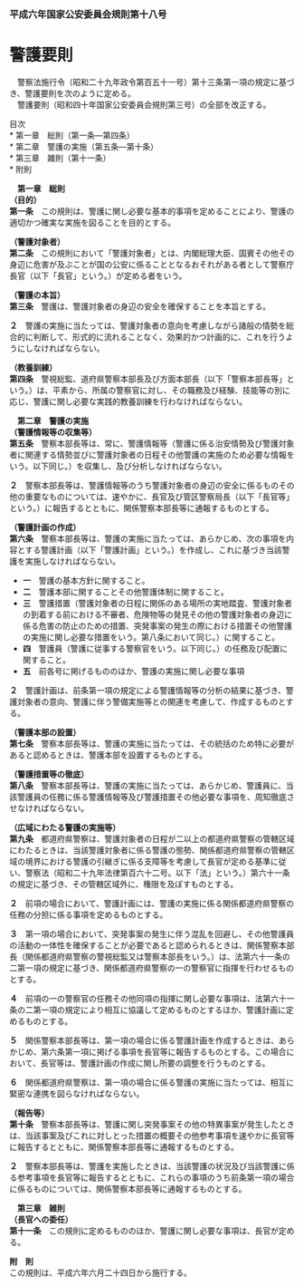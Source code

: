 ### 平成六年国家公安委員会規則第十八号  
# 警護要則  
　警察法施行令（昭和二十九年政令第百五十一号）第十三条第一項の規定に基づき、警護要則を次のように定める。  
　警護要則（昭和四十年国家公安委員会規則第三号）の全部を改正する。  
  
目次  
	* 第一章　総則（第一条―第四条）  
	* 第二章　警護の実施（第五条―第十条）  
	* 第三章　雑則（第十一条）  
	* 附則  
  
&emsp;**第一章　総則**  
**（目的）**  
**第一条**　この規則は、警護に関し必要な基本的事項を定めることにより、警護の適切かつ確実な実施を図ることを目的とする。  
  
**（警護対象者）**  
**第二条**　この規則において「警護対象者」とは、内閣総理大臣、国賓その他その身辺に危害が及ぶことが国の公安に係ることとなるおそれがある者として警察庁長官（以下「長官」という。）が定める者をいう。  
  
**（警護の本旨）**  
**第三条**　警護は、警護対象者の身辺の安全を確保することを本旨とする。  
  
**２**　警護の実施に当たっては、警護対象者の意向を考慮しながら諸般の情勢を総合的に判断して、形式的に流れることなく、効果的かつ計画的に、これを行うようにしなければならない。  
  
**（教養訓練）**  
**第四条**　警視総監、道府県警察本部長及び方面本部長（以下「警察本部長等」という。）は、平素から、所属の警察官に対し、その職務及び経験、技能等の別に応じ、警護に関し必要な実践的教養訓練を行わなければならない。  
  
&emsp;**第二章　警護の実施**  
**（警護情報等の収集等）**  
**第五条**　警察本部長等は、常に、警護情報等（警護に係る治安情勢及び警護対象者に関連する情勢並びに警護対象者の日程その他警護の実施のため必要な情報をいう。以下同じ。）を収集し、及び分析しなければならない。  
  
**２**　警察本部長等は、警護情報等のうち警護対象者の身辺の安全に係るものその他の重要なものについては、速やかに、長官及び管区警察局長（以下「長官等」という。）に報告するとともに、関係警察本部長等に通報するものとする。  
  
**（警護計画の作成）**  
**第六条**　警察本部長等は、警護の実施に当たっては、あらかじめ、次の事項を内容とする警護計画（以下「警護計画」という。）を作成し、これに基づき当該警護を実施しなければならない。  
* **一**　警護の基本方針に関すること。  
* **二**　警護本部に関することその他警護体制に関すること。  
* **三**　警護措置（警護対象者の日程に関係のある場所の実地踏査、警護対象者の到着する前における不審者、危険物等の発見その他の警護対象者の身辺に係る危害の防止のための措置、突発事案の発生の際における措置その他警護の実施に関し必要な措置をいう。第八条において同じ。）に関すること。  
* **四**　警護員（警護に従事する警察官をいう。以下同じ。）の任務及び配置に関すること。  
* **五**　前各号に掲げるもののほか、警護の実施に関し必要な事項  
  
**２**　警護計画は、前条第一項の規定による警護情報等の分析の結果に基づき、警護対象者の意向、警護に伴う警備実施等との関連を考慮して、作成するものとする。  
  
**（警護本部の設置）**  
**第七条**　警察本部長等は、警護の実施に当たっては、その統括のため特に必要があると認めるときは、警護本部を設置するものとする。  
  
**（警護措置等の徹底）**  
**第八条**　警察本部長等は、警護の実施に当たっては、あらかじめ、警護員に、当該警護員の任務に係る警護情報等及び警護措置その他必要な事項を、周知徹底させなければならない。  
  
**（広域にわたる警護の実施等）**  
**第九条**　都道府県警察は、警護対象者の日程が二以上の都道府県警察の管轄区域にわたるときは、当該警護対象者に係る警護の態勢、関係都道府県警察の管轄区域の境界における警護の引継ぎに係る支障等を考慮して長官が定める基準に従い、警察法（昭和二十九年法律第百六十二号。以下「法」という。）第六十一条の規定に基づき、その管轄区域外に、権限を及ぼすものとする。  
  
**２**　前項の場合において、警護計画には、警護の実施に係る関係都道府県警察の任務の分担に係る事項を定めるものとする。  
  
**３**　第一項の場合において、突発事案の発生に伴う混乱を回避し、その他警護員の活動の一体性を確保することが必要であると認められるときは、関係警察本部長（関係都道府県警察の警視総監又は警察本部長をいう。）は、法第六十一条の二第一項の規定に基づき、関係都道府県警察の一の警察官に指揮を行わせるものとする。  
  
**４**　前項の一の警察官の任務その他同項の指揮に関し必要な事項は、法第六十一条の二第一項の規定により相互に協議して定めるものとするほか、警護計画に定めるものとする。  
  
**５**　関係警察本部長等は、第一項の場合に係る警護計画を作成するときは、あらかじめ、第六条第一項に掲げる事項を長官等に報告するものとする。この場合において、長官等は、警護計画の作成に関し所要の調整を行うものとする。  
  
**６**　関係都道府県警察は、第一項の場合に係る警護の実施に当たっては、相互に緊密な連携を図らなければならない。  
  
**（報告等）**  
**第十条**　警察本部長等は、警護に関し突発事案その他の特異事案が発生したときは、当該事案及びこれに対しとった措置の概要その他参考事項を速やかに長官等に報告するとともに、関係警察本部長等に通報するものとする。  
  
**２**　警察本部長等は、警護を実施したときは、当該警護の状況及び当該警護に係る参考事項を長官等に報告するとともに、これらの事項のうち前条第一項の場合に係るものについては、関係警察本部長等に通報するものとする。  
  
&emsp;**第三章　雑則**  
**（長官への委任）**  
**第十一条**　この規則に定めるもののほか、警護に関し必要な事項は、長官が定める。  
  
**附　則**  
この規則は、平成六年六月二十四日から施行する。  
  
